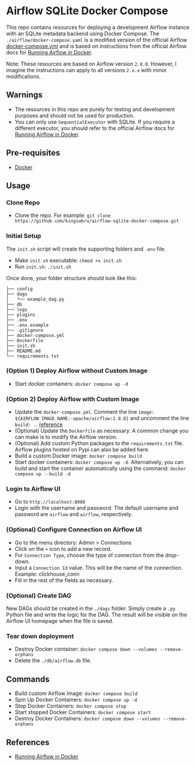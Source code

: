 # Airflow SQLite Docker Compose
This repo contains resources for deploying a development Airflow instance with an SQLite metadata backend using Docker Compose. The `./airflow/docker-compose.yaml` is a modified version of the official Airflow [docker-compose.yml](https://airflow.apache.org/docs/apache-airflow/2.8.0/docker-compose.yaml) and is based on instructions from the official Airflow docs for [Running Airflow in Docker](https://airflow.apache.org/docs/apache-airflow/2.8.0/howto/docker-compose/index.html).

Note: These resources are based on Airflow version `2.8.0`. However, I imagine the instructions can apply to all versions `2.x.x` with minor modifications.

## Warnings
- The resources in this repo are purely for testing and development purposes and should not be used for production.
- You can only use `SequentialExecutor` with SQLite. If you require a different executor, you should refer to the official Airflow docs for [Running Airflow in Docker](https://airflow.apache.org/docs/apache-airflow/2.7.0/howto/docker-compose/index.html).

## Pre-requisites
- [Docker](https://docs.docker.com/engine/install/)

## Usage
### Clone Repo
- Clone the repo. For example: `git clone https://github.com/kingsabru/airflow-sqlite-docker-compose.git`

### Initial Setup
The `init.sh` script will create the supporting folders and `.env` file.
- Make `init.sh` executable: ```chmod +x init.sh```
- Run `init.sh`: ```./init.sh```

Once done, your folder structure should look like this:
```
├── config
├── dags
│   └── example_dag.py
├── db
├── logs
├── plugins
├── .env
├── .env.example
├── .gitignore
├── docker-compose.yml
├── Dockerfile
├── init.sh
├── README.md
└── requirements.txt
```

### (Option 1) Deploy Airflow without Custom Image
- Start docker containers: `docker compose up -d`

### (Option 2) Deploy Airflow with Custom Image
- Update the `docker-compose.yml`. Comment the line `image: ${AIRFLOW_IMAGE_NAME:-apache/airflow:2.8.0}` and uncomment the line `build: .`. [reference](https://airflow.apache.org/docs/apache-airflow/2.7.0/howto/docker-compose/index.html#special-case-adding-dependencies-via-requirements-txt-file)
- (Optional) Update the `Dockerfile` as necessary. A common change you can make is to modify the Airflow version.
- (Optional) Add custom Python packages to the `requirements.txt` file. Airflow plugins hosted on Pypi can also be added here.
- Build a custom Docker image: `docker compose build`
- Start docker containers: `docker compose up -d`. Alternatively, you can build and start the container automatically using the command: `docker compose up --build -d`

### Login to Airflow UI
- Go to `http://localhost:8080`
- Login with the username and password. The default username and password are `airflow` and `airflow`, respectively.
### (Optional) Configure Connection on Airflow UI
- Go to the menu directory: Admin > Connections
- Click on the `+` icon to add a new record.
- For `Connection Type`, choose the type of connection from the drop-down.
- Input a `Connection Id` value. This will be the name of the connection. Example: clickhouse_conn
- Fill in the rest of the fields as necessary.

### (Optional) Create DAG
New DAGs should be created in the `./dags` folder. Simply create a `.py` Python file and write the logic for the DAG. The result will be visible on the Airflow UI homepage when the file is saved.

### Tear down deployment
- Destroy Docker container: `docker compose down --volumes --remove-orphans`
- Delete the `./db/airflow.db` file.

## Commands
- Build custom Airflow Image: `docker compose build`
- Spin Up Docker Containers: `docker compose up -d`
- Stop Docker Containers: `docker compose stop`
- Start stopped Docker Containers: `docker compose start`
- Destroy Docker Containers: `docker compose down --volumes --remove-orphans`

## References
- [Running Airflow in Docker](https://airflow.apache.org/docs/apache-airflow/2.7.0/howto/docker-compose/index.html)